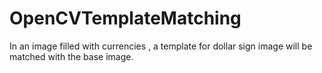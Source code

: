 # OpenCVTemplateMatching
In an image filled with currencies , a template for dollar sign image will be matched with the base image.
